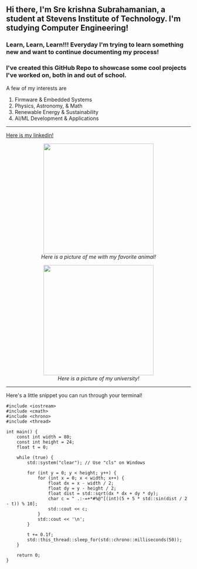 ## **Hi there, I'm Sre krishna Subrahamanian, a student at Stevens Institute of Technology. I'm studying Computer Engineering!**
### Learn, Learn, Learn!!! Everyday I'm trying to learn something new and want to continue documenting my process! ###
### I've created this GitHub Repo to showcase some cool projects I've worked on, both in and out of school. ###

A few of my interests are
1. Firmware & Embedded Systems
2. Physics, Astronomy, & Math
3. Renewable Energy & Sustainability
4. AI/ML Development & Applications

---

[Here is my linkedin!](https://www.linkedin.com/in/srekrishnasubrahamanian/)

<p align="center">
  <img src="https://github.com/user-attachments/assets/989dac2b-5b20-4d05-92c8-c4d221b78c2f" width="300" height="300" /><br>
  <em>Here is a picture of me with my favorite animal!</em>
</p>

<p align="center">
  <img src="https://tour.stevens.edu/maps/UMAP_2017082365446_MINI.jpg" width="300" height="300" /><br>
  <em>Here is a picture of my university!</em>
</p>

---
Here's a little snippet you can run through your terminal!

```
#include <iostream>
#include <cmath>
#include <chrono>
#include <thread>

int main() {
    const int width = 80;
    const int height = 24;
    float t = 0;

    while (true) {
        std::system("clear"); // Use "cls" on Windows

        for (int y = 0; y < height; y++) {
            for (int x = 0; x < width; x++) {
                float dx = x - width / 2;
                float dy = y - height / 2;
                float dist = std::sqrt(dx * dx + dy * dy);
                char c = " .:-=+*#%@"[(int)(5 + 5 * std::sin(dist / 2 - t)) % 10];
                std::cout << c;
            }
            std::cout << '\n';
        }

        t += 0.1f;
        std::this_thread::sleep_for(std::chrono::milliseconds(50));
    }

    return 0;
}

```


